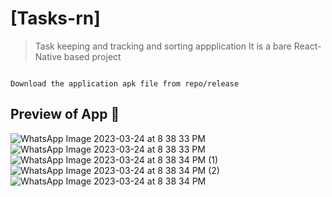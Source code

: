 # [Tasks-rn]


> Task keeping and tracking and sorting appplication
> It is a bare React-Native based project 



```

Download the application apk file from repo/release

```


## Preview of App 🚀

![WhatsApp Image 2023-03-24 at 8 38 33 PM](https://user-images.githubusercontent.com/66507003/227567471-b3c5aa5f-52de-4bba-8bca-4654ba4f18f1.jpeg)![WhatsApp Image 2023-03-24 at 8 38 33 PM](https://user-images.githubusercontent.com/66507003/227566058-e28f5a73-1779-4312-890a-7f1a3eae330d.jpeg)![WhatsApp Image 2023-03-24 at 8 38 34 PM (1)](https://user-images.githubusercontent.com/66507003/227567481-3854ea9c-e1c0-4154-83a4-9268e57a3435.jpeg)
![WhatsApp Image 2023-03-24 at 8 38 34 PM (2)](https://user-images.githubusercontent.com/66507003/227567484-9e4d8d8b-e25d-4a79-b83b-e36f77463c53.jpeg)![WhatsApp Image 2023-03-24 at 8 38 34 PM](https://user-images.githubusercontent.com/66507003/227567489-039ab315-7c7b-43c2-80fa-94844fc27527.jpeg)
